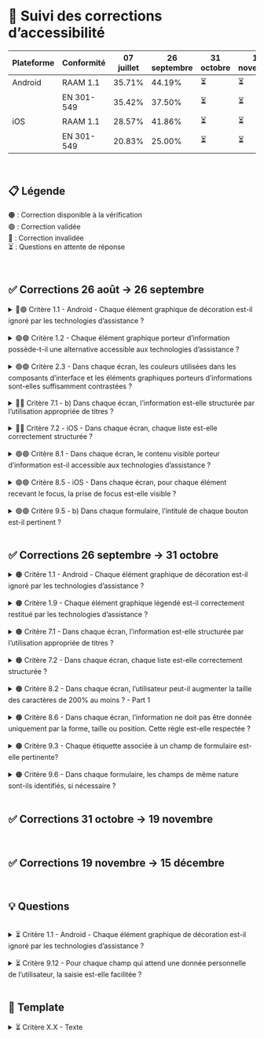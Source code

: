 # 🌈 Suivi des corrections d’accessibilité

| Plateforme | Conformité | 07 juillet | 26 septembre | 31 octobre | 19 novembre | 15 décembre |
| ---------- | ---------- | ---------- | ------------ | ---------- | ----------- | ----------- |
| Android    | RAAM 1.1   | 35.71%     | 44.19%       | ⏳         | ⏳          | ⏳          |
|            | EN 301-549 | 35.42%     | 37.50%       | ⏳         | ⏳          | ⏳          |
| iOS        | RAAM 1.1   | 28.57%     | 41.86%       | ⏳         | ⏳          | ⏳          |
|            | EN 301-549 | 20.83%     | 25.00%       | ⏳         | ⏳          | ⏳          |

<br>

## 📋 Légende

🟠 : Correction disponible à la vérification  
🟢 : Correction validée  
🔴 : Correction invalidée  
⏳ : Questions en attente de réponse

<br>

## ✅ Corrections 26 août → 26 septembre

<details>

<summary> 🔴🟢 Critère 1.1 - Android - Chaque élément graphique de décoration est-il ignoré par les technologies d’assistance ?</summary>

**RAAM** : [Critère 1.1](https://accessibilite.public.lu/fr/raam1.1/referentiel-technique.html#crit-1-1)  
**Ticket** : [PC-37377](https://passculture.atlassian.net/browse/PC-37377)  
**PR** : [#8676](https://github.com/pass-culture/pass-culture-app-native/pull/8676)

**Problème** 😱

- Les emojis étaient vocalisé sur Android car on utilisait `accessibilityHidden` qui ne fonctionne pas.
- Les icons qui étaient présent au début des boutons sont vocalisé "zéro" pour la même raison.

**Correction** 💡

- Refacto du code de `AccessibleTitle` et utilisation de `accessibilityElementsHidden` (iOS) et `importantForAccessibility` (Android) via `hiddenFromScreenReader()` pour ignorer les emojis. Création d'un composant `AccessibleTitle` spécifique web qui permet de garder `aria-hidden` en web pour éviter les problèmes de compatibilité.
- Utilisation du nouveau composant `LinkInsideText` qui ne possède pas d'emojis de lien externe.

**Retours audit** 🔥

iOS : OK

Android : NOK

- (E06) Les puces de listes ont une description similaire (vocalisée "zéro") -> OK elle sont ignorée, mais on peut toujours les atteindre +(nouvelle NC en 7.2)

</details>

<br>

<details>

<summary> 🟢🟢 Critère 1.2 - Chaque élément graphique porteur d’information possède-t-il une alternative accessible aux technologies d’assistance ?</summary>

**RAAM** : [Critère 1.2](https://accessibilite.public.lu/fr/raam1.1/referentiel-technique.html#crit-1-2)  
**Ticket** : [PC-37462](https://passculture.atlassian.net/browse/PC-37462)  
**PR** : [#8653](https://github.com/pass-culture/pass-culture-app-native/pull/8653)

**Problème** 😱

- Pour les SVG, `accessiblityHidden` ne fonctionne pas (car n'existe pas en `react-native`).
- Pour le QR code, il n'est pas accessible au lecteur d'écrans.
- Pour les illustrations des offres et lieux, `accessibilityLabel` n'est pas très clair et compréhensible.

**Correction** 💡

- Pour les SVG, utiliser `accessible` plutôt que `accessiblityHidden`, qui rend disponible l'élément aux lecteurs d'écrans.
- Pour le QR code, il faut ajouter un `accessibilityLabel`, un `accessibilityRole` image et un `accessible` pour rendre la view disponible aux lecteurs d'écrans.
- Pour les illustrations des offres et lieux, il faut simplement changer `accessibilityLabel` pour qu'il soit plus explicite.

</details>

<br>

<details>

<summary> 🟢🟢 Critère 2.3 - Dans chaque écran, les couleurs utilisées dans les composants d’interface et les éléments graphiques porteurs d’informations sont-elles suffisamment contrastées ?</summary>

**RAAM** : [Critère 2.3](https://accessibilite.public.lu/fr/raam1.1/referentiel-technique.html#crit-2-3)  
**Ticket** : [PC-37465](https://passculture.atlassian.net/browse/PC-37465)  
**PR** : [#8577](https://github.com/pass-culture/pass-culture-app-native/pull/8577)

**Problème** 😱  
La bordure du cercle dans les radio button n’était pas suffisamment contrastée pour être visible de tous.

**Correction** 💡  
Utilisation du design token `border.default` à la place de `border.subtle`.

</details>

<br>

<details>

<summary> 🔴🔴 Critère 7.1 - b) Dans chaque écran, l’information est-elle structurée par l’utilisation appropriée de titres ?</summary>

**RAAM** : [Critère 7.1](https://accessibilite.public.lu/fr/raam1.1/referentiel-technique.html#crit-7-1)  
**Ticket** : [PC-37481](https://passculture.atlassian.net/browse/PC-37481)  
**PR** : [#8561](https://github.com/pass-culture/pass-culture-app-native/pull/8561)

**Problème** 😱  
Les titres n’avaient pas de rôle car nous avons ajouté `AccessibilityRole.HEADING` uniquement en web. De plus, ce rôle n’a aucune correspondance en native.

**Correction** 💡  
Utilisation de `AccessibilityRole.HEADER` dans `getHeadingAttrs()` qui permet d’ajouter le rôle dans tous les titres de manière automatique.

**Retours audit** 🔥

iOS : NOK

Android : NOK

- (E04) Les textes "Non conformité", "Dérogation pour charge disproportionnée", "Contenus non soumis à l'obligation d'accessibilité", "Technologies utilisées pour la réalisation de l'application", "Agent utilisateurs, technologies d'assistance et outils utilisés pour vérifier l'accessibilité". Corrections : Le texte "État de conformité" doit être identifié comme un titre (niveau 2 si possible) avec les propriétés natives, par exemple : accessibilityHeading sur Android

- (E09) Le texte "Lieu - Audit Access42". Corrections : Le texte "Lieu - Audit Access42" doit être identifié comme un titre (niveau 1 si possible) avec les propriétés natives, par exemple : accessibilityHeading sur Android. Si possible :

  - Le texte "Modalité de retrait" (niveau 3 si possible)
  - Le texte "Description" (niveau 3 si possible)
  - Le texte "Contact" (niveau 3 si possible)
  - Le texte "Accessibilité" (niveau 3 si possible) (dans ce bloc, sur le même principe, les éléments qui ouvre et ferme du contenu devraient également faire l'objet d'une hiérarchie avec un titrage du contenu)
  - Le texte "Horaires d'ouverture (niveau 3 si possible)

- (E14) Le texte "Rechercher" KO. Corrections : Le texte "Rechercher" doit être identifié comme un titre avec les propriétés natives, par exemple : accessibilityHeading sur Android. Autre cas : Le texte "Livres" (niveau 1 si possible) KO

iOS

</details>

<br>

<details>

<summary> 🔴🔴 Critère 7.2 - iOS - Dans chaque écran, chaque liste est-elle correctement structurée ?</summary>

**RAAM** : [Critère 7.2](https://accessibilite.public.lu/fr/raam1.1/referentiel-technique.html#crit-7-2)  
**Ticket** : [PC-37482](https://passculture.atlassian.net/browse/PC-37482)  
**PR** : [#8607](https://github.com/pass-culture/pass-culture-app-native/pull/8607)

**Problème** 😱  
Certaines listes n’étaient pas identifiées comme des listes `<ul>` et `<li>`.

**Correction** 💡  
Utilisation des composants `Li` associés à des `AccessibilityRole.LIST`.

**Retours audit** 🔥

Android : OK

iOS : NOK

(E02) Les options de recherche dans la modale "Localisation"

(E04) Par exemple :

- Les listes du bloc "Non conformité"
- Les contenus dérogés
- Les technologies utilisées
- Les agents utilisateurs, technologies d'assistance et outils utilisés

(E06) L'ensemble des éléments

Corrections :
Identifier ces éléments comme des listes : créer un container de listes avec List pour iOS.
Dans le cas de contenus HTML (contenus web embarqués), veiller à utiliser les balises HTML appropriées pour créer des listes

</details>

<br>

<details>

<summary> 🟢🟢 Critère 8.1 - Dans chaque écran, le contenu visible porteur d’information est-il accessible aux technologies d’assistance ?</summary>

**RAAM** : [Critère 8.1](https://accessibilite.public.lu/fr/raam1.1/referentiel-technique.html#crit-8-1)  
**Ticket** : [PC-37483](https://passculture.atlassian.net/browse/PC-37483)  
**PR** : [#8579](https://github.com/pass-culture/pass-culture-app-native/pull/8579), [#8662](https://github.com/pass-culture/pass-culture-app-native/pull/8662)

**Problème** 😱  
Certains textes n’étaient pas vocalisés car ils n’étaient pas inclus dans les labels.

**Correction** 💡

- Ajout d’informations dans certains `accessibilityLabel` et/ou suppression d’`accessibilityLabel` inutiles afin d’éviter toute confusion.
- Modification de `tileAccessibilityLabel` pour prendre en compte les tags.

</details>

<br>

<details>

<summary> 🟢🟢 Critère 8.5 - iOS - Dans chaque écran, pour chaque élément recevant le focus, la prise de focus est-elle visible ?</summary>

**RAAM** : [Critère 8.5](https://accessibilite.public.lu/fr/raam1.1/referentiel-technique.html#crit-8-5)  
**Ticket** : [PC-37485](https://passculture.atlassian.net/browse/PC-37485)  
**PR** : [#8632](https://github.com/pass-culture/pass-culture-app-native/pull/8632)

**Problème** 😱  
Lorsqu'on navigue sur l'élément `Accordion` le focus n'était pas visible car on utilisait `touchableFocusOutline()` dans un composant `TouchableOpacity`

**Correction** 💡  
L'utilisation de `customFocusOutline()` plutôt que `touchableFocusOutline()` dans le composant `Accordion`

</details>

<br>

<details>
<summary> 🟢🟢 Critère 9.5 - b) Dans chaque formulaire, l’intitulé de chaque bouton est-il pertinent ?</summary>

**RAAM** : [Critère 9.5](https://accessibilite.public.lu/fr/raam1.1/referentiel-technique.html#crit-9-5)  
**Ticket** : [PC-37491](https://passculture.atlassian.net/browse/PC-37491)  
**PR** : [#8593](https://github.com/pass-culture/pass-culture-app-native/pull/8593)

**Problème** 😱  
`accessibilityDescribedBy` n'est pas reconnu en native, ce qui vocalise les UUID.

**Correction** 💡  
`accessibilityHint` permet d'ajouter un élément complémentaire et doit être utilisé à la place.  
Cependant, il n'est pas utilisable sur les textes ; il faut utiliser un `accessibilityLabel` custom (ex : pour les messages d'erreur).  
On ignore les textes/éléments ajoutés dans `accessibilityHint` pour éviter une double vocalisation en utilisant `hiddenFromScreenReader()` avec :

- `accessibilityElementsHidden: true // iOS`
- `importantForAccessibility: 'no' // Android`

</details>

<br>

## ✅ Corrections 26 septembre → 31 octobre

<details>

<summary> 🟠 Critère 1.1 - Android - Chaque élément graphique de décoration est-il ignoré par les technologies d’assistance ?</summary>

**RAAM** : [Critère 1.1](https://accessibilite.public.lu/fr/raam1.1/referentiel-technique.html#crit-1-1)  
**Ticket** : [PC-38204](https://passculture.atlassian.net/browse/PC-38204)  
**PR** : [#8741](https://github.com/pass-culture/pass-culture-app-native/pull/8741)

**Problème** 😱

- **(E06)** Les puces de listes sont ignorée, mais on peut toujours les atteindre.


**Correction** 💡

- **(E06)** On utilisait une balise de `Text` plutôt qu'une `View` et prenait ne focus.

</details>

<br>

<details>

<summary> 🟠 Critère 1.9 - Chaque élément graphique légendé est-il correctement restitué par les technologies d’assistance ?</summary>

**RAAM** : [Critère 1.9](https://accessibilite.public.lu/fr/raam1.1/referentiel-technique.html#crit-1-9)  
**Ticket** : [PC-37464](https://passculture.atlassian.net/browse/PC-37464)  
**PR** : [#8762](https://github.com/pass-culture/pass-culture-app-native/pull/8762)

**Problème** 😱  

- **(E09)** La légende du copyright de l'illustration du lieu n'est pas reliée correctement à l’image qu’elle décrit car le bouton n'est pas focusable aux lecteurs d'écrans.

- **(E15)** La légende du copyright de l'affiche du film n'est pas reliée correctement à l’image qu’elle décrit.

**Correction** 💡  

- **(E09)** Ajout de la légende du copyright de l'illustration du lieu directement dans l'`accessibilityLabel` du bouton de l'image.

- **(E15)** Ajout de la légende du copyright de l'affiche du film directement dans l'`accessibilityLabel` du bouton de l'image.

**Retours audit** 🔥
Texte

</details>

<br>

<details>

<summary> 🟠 Critère 7.1 - Dans chaque écran, l’information est-elle structurée par l’utilisation appropriée de titres ?</summary>

**RAAM** : [Critère 7.1](https://accessibilite.public.lu/fr/raam1.1/referentiel-technique.html#crit-7-1)  
**Ticket** : [PC-38205](https://passculture.atlassian.net/browse/PC-38205)  
**PR** : [#8740](https://github.com/pass-culture/pass-culture-app-native/pull/8740)

**Problème** 😱

- **(E04)** Les sous titres ne sont pas identifié comme des titres mais simplement comme des textes, car n'utilisent pas `getHeadingAttrs()`.
- **(E09)** Le titre dans le header d'un lieu n'est pas identifié comme un titre mais simplement comme un texte, car n'utilise pas `getHeadingAttrs()`.
- **(E14)** Le titre "Rechercher" de la page de recherche n'est pas identifié comme un titre mais simplement comme un texte, car utilise `getHeadingAttrs()` mais sur une `View`.

**Correction** 💡

- **(E04)** Utilisation de `getHeadingAttrs(3)` pour les sous titres de type `Typo.BodyAccent`
- **(E09)** Utilisation de `getHeadingAttrs(3)` pour les sous titres de type `Typo.BodyAccent`
- **(E14)** Utilisation de `getHeadingAttrs(1)` sur le texte et non sur le container qui était une `View`

</details>

<br>

<details>

<summary> 🟠 Critère 7.2 - Dans chaque écran, chaque liste est-elle correctement structurée ?</summary>

**RAAM** : [Critère 7.2](https://accessibilite.public.lu/fr/raam1.1/referentiel-technique.html#crit-7-2)  
**Ticket** : [PC-38209](https://passculture.atlassian.net/browse/PC-38209)  
**PR** : [#8778](https://github.com/pass-culture/pass-culture-app-native/pull/8778)

**Problème** 😱  

- **(E02)** Les options de recherche dans la modale "Localisation" ne sont pas structuré comme liste car les `accessibilityRole="list"` ou `accessibilityRole="listitem"` ne fonctionnent pas en natif. 

- **(E04)** Les éléments de listes des déclarations d'accessibilité ne sont pas structuré comme liste car les `accessibilityRole="list"` ou `accessibilityRole="listitem"` ne fonctionnent pas en natif. 

- **(E06)** Les éléments du plan du site ne sont pas structuré comme liste car les `accessibilityRole="list"` ou `accessibilityRole="listitem"` ne fonctionnent pas en natif. 

**Correction** 💡  
- **(E02 | E04 | E06)** Création d'un `accessiblityLabel="groupLabel – Liste - Élément X sur X - accessibilityLabel"` pour compenser le manque d'`accessibilityRole` `list` ou `listitem`.


**Retours audit** 🔥
Texte

</details>

<br>

<details>

<summary> 🟠 Critère 8.2 - Dans chaque écran, l’utilisateur peut-il augmenter la taille des caractères de 200% au moins ? - Part 1</summary>

**RAAM** : [Critère 8.2](https://accessibilite.public.lu/fr/raam1.1/referentiel-technique.html#crit-8-2)  
**Ticket** : [PC-37484](https://passculture.atlassian.net/browse/PC-37484)  
**PR** : [#8730](https://github.com/pass-culture/pass-culture-app-native/pull/8730)

**Problème** 😱  
Certains éléments ne sont plus lisible lorsqu'il y a un zoom 200% :

- **(E01 / E03 / E04)** Des liens sont tronqué car le composant qui est utilisé pour les afficher n'est pas vrai un texte
- **(E06)** Les éléments dans le "plan du site" sont tronqué car ils n'utilisent pas de composant bouton.
- **(E09)** Les tags ont une hauteur limité, ce qui empeche un texte de s'afficher sur 2 ou 3 lignes.
- **(E12)** La page de statut de la demande de déblocage du crédit ne scroll pas, car on bloque sa hauteur.
- **(E15)** Les options dans le calendrir ont une hauteur et largeur limité, ce qui empeche un texte de s'afficher sur 2 lignes.

**Correction** 💡

- **(E01 / E03 / E04)** Pour les liens tronqué, nous avons utilisé le nouveau composant `LinkInsideText`
- **(E06)** Utilisation de boutons pour tous les éléments du plan du site, qui gère mieux le passage à la ligne et ne tronque pas le texte.
- **(E09)** Utilisation d'une `minHeight` plutôt que `height` pour permettre d'afficher le texte des tags sur plusieurs lignes.
- **(E12)** Utilisation de `flexGrow: 1` plutot que `flex: 1` dans la `ScrollView` pour permettre à la page de scroller.
- **(E15)** Utilisation d'une `minHeight` plutôt que `height` et d'une "minWidth`plutôt que`width` pour permettre d'afficher le texte des options sur plusieurs lignes.

</details>

<br>

<details>

<summary> 🟠 Critère 8.6 - Dans chaque écran, l’information ne doit pas être donnée uniquement par la forme, taille ou position. Cette règle est-elle respectée ?</summary>

**RAAM** : [Critère 8.6](https://accessibilite.public.lu/fr/raam1.1/referentiel-technique.html#crit-X-X)  
**Ticket** : [PC-37486](https://passculture.atlassian.net/browse/PC-37486)  
**PR** : [#8753](https://github.com/pass-culture/pass-culture-app-native/pull/8753)

**Problème** 😱  

- **(E02)** Le bouton de menu actif dans la navigation en bas d'écran n'a pas de mention "actif/non actif" accessible aux lecteurs d'écrans.

- **(E08)** Le toggle de localisation n'a pas de mention "coché/non coché" accessible aux lecteurs d'écrans.

- **(E11)** Dans la liste des obligations pour la conception du mot de passe, les coches n'ont pas de mention "validé / invalidé" accessible aux lecteurs d'écrans. 

- **(E14)** Les tabs liste / grille n'ont pas d'indication de sélection accessible aux lecteurs d'écrans.

- **(E15)** Les indications "accessible / non accessible" du bloc d'accessibilité des offres et lieux ne sont pas accessibles aux lecteurs d'écrans.


**Correction** 💡  

- **(E02)** Ajout de la mention "actif/incactif" sur les boutons du menu de navigation via l'`accessibilityLabel`.

- **(E08)** Ajout de la mention "coché/non coché" sur tous les toggles via l'`accessibilityLabel`. 

- **(E11)** Ajout de la mention "validé/invalidé" sur les critères du mot de passe via l'`accessibilityLabel`. 

- **(E14)** Ajout de la mention "actif/incatif" sur les tabs de la recherche via l'`accessibilityLabel`.

- **(E15)** Ajout de la mention "accessible/inaccessible" sur les critères d'accessibilité via l'`accessibilityLabel`.

**Retours audit** 🔥
Texte

</details>

<br>

<details>

<summary> 🟠 Critère 9.3 - Chaque étiquette associée à un champ de formulaire est-elle pertinente?</summary>

**RAAM** : [Critère 9.3](https://accessibilite.public.lu/fr/raam1.1/referentiel-technique.html#crit-9-3)  
**Ticket** : [PC-37490](https://passculture.atlassian.net/browse/PC-37490)  
**PR** : [#8733](https://github.com/pass-culture/pass-culture-app-native/pull/8733)

**Problème** 😱

- **(E015)** Le champ pour le choix de l'horaire dans la modale "Choix des Options>Horaire n'indique pas "VF" "VO" etc.

**Correction** 💡

- **(E015)** L'`accessibilityLabel` du composant de sélection de l'horaire (`HourChoice.tsx`) n'incluait pas la propriété `description` qui est pourtant montré à l'écran. Après l'inclusion de cette information dans L'`accessibilityLabel`, la restitution des lecteurs d'écran est fidèle à ce qui est présenté visuellement à l'utilisateur.

</details>

<br>

<details>

<summary> 🟠 Critère 9.6 - Dans chaque formulaire, les champs de même nature sont-ils identifiés, si nécessaire ?</summary>

**RAAM** : [Critère 9.6](https://accessibilite.public.lu/fr/raam1.1/referentiel-technique.html#crit-9-6)  
**Ticket** : [PC-37492](https://passculture.atlassian.net/browse/PC-37492)  
**PR** : [#8735](https://github.com/pass-culture/pass-culture-app-native/pull/8735)

**Problème** 😱

- (E05) Les boutons radio du bloc « Thème » ne sont pas correctement perçus comme un groupe par les technologies d’assistance.
- (E11) Les boutons checkbox du bloc « CGU & Données » ne sont pas correctement perçus comme un groupe par les technologies d’assistance.
- (E12) Les boutons radio du bloc « Statut » ne sont pas correctement perçus comme un groupe par les technologies d’assistance.

**Correction** 💡

- (E05) Ajout dans l'accessibilityLabel des boutons radio du label du groupe « Thème ».
- (E11) Ajout dans l'accessibilityLabel des boutons checkbox du label du groupe « CGU & Données ».
- (E12) Ajout dans l'accessibilityLabel des boutons radio du label du groupe « Statut ».

</details>

<br>

## ✅ Corrections 31 octobre → 19 novembre

<br>

## ✅ Corrections 19 novembre → 15 décembre

<br>

## 💡 Questions


</details>

<br>

<details>

<summary> ⏳ Critère 1.1 - Android - Chaque élément graphique de décoration est-il ignoré par les technologies d’assistance ?</summary>

**RAAM** : [Critère 1.1](https://accessibilite.public.lu/fr/raam1.1/referentiel-technique.html#crit-1-1)  
**Ticket** : [PC-37377](https://passculture.atlassian.net/browse/PC-37377)  
**PR** : [#XXXX](https://github.com/pass-culture/pass-culture-app-native/pull/XXXX)

**Problème** 😱  
Lorsque je démarre TalkBack sur la home, toute la home est restitué en Français.
Si je vais dans `HomeModule.tsx` et que je retire `BusinessModule` de l'array de modules, lorsque je démarre Talkback, cette fois-ci il ne restitura que "Bienvenue" et ça sera lu comme si c'était de l'anglais.
Dans tous les cas (si la home est restitué en entièrété en français, ou juste le titre es restitué), lorsque j'appuies manuellement sur un élément de la home, c'est restitué comme si c'était de l'anglais.

En ce qui concerne la restitution non-voulu des emojis contenus dans les titres des divers modules, pour constater ce problème, il faut que l'entièrété de la page soit restitué.

J'ai remarqué qu'il semble y avoir 2 modes de restitution par TalkBack:

- Une automatique qui se déclenche au démarrage de TalkBack quand on est sur la Home
- Une manuelle lorsqu'on appuies sur un élément

C'est dans le premier mode seulement que j'arrive à reproduire la lecture non-voulue des emojis.

Pourquoi la lecture automatique se déclenche seulement sur certaines écrans?

J'ai remarqué que c'était sur les écrans sans entête `headerShown: false` que tout la page est lu. Ou autre hypothèse: la liste de la home est un composant et est lu enitèrement et que le TalkBack ne lit que le premier élément lors de son activation. Peut être que le header prévient la lecture de la liste de la home.

Lors d'une lecture manuelle des éléments de la home, les emojis ne sont pas lus grâce au code existant dans `AccessibleTitle` ou le titre est séparé des emojis qu'il pourrait contenir, et le `accessibilityLabel` est défini à `titleText` (sans l'emoji).

Si je supprime ce `accessibilityLabel`, les emojis dans le titre sont lus, même en lecture manuelle, ce qui me permet de conclure que ce code fonctionne correctement.

**Correction** 💡  
En réalité, nous n'avions pas testé correctement le plan du site avec le TalkBack. En plus de la restitution de toute la page lors de l'activation du TalkBack, de la restitution en appuyant un élément, on peut utiliser le swipe pour "naviguer" à travers les éléments. En swipant, on arrive bien a reproduire le problème qu'avait constaté l'auditeur. On endend bien un "click" entre les éléments. Mais ce n'était pas la restitution du svg "point" comme le pensait l'auditeur.

Le son que nous entendions entre les éléments du plan du site était la restitution d'un texte vide. Ce texte vide était dû à la mauvaise utilisation d'un composant texte, utilisé comme conteneur, alors qu'il fallait utilisé une simple `View`. Une fois le composant texte remplacé par une `View`, nous n'avions plus le bruit parasite entre chaque element.
</details>

<br>

<details>

<summary> ⏳ Critère 9.12 - Pour chaque champ qui attend une donnée personnelle de l’utilisateur, la saisie est-elle facilitée ?</summary>

**RAAM** : [Critère 9.12](https://accessibilite.public.lu/fr/raam1/referentiel-technique.html#crit-9-12)  
**Ticket** : [PC-37497](https://passculture.atlassian.net/browse/PC-37497)  
**PR** : [#XXXX](https://github.com/pass-culture/pass-culture-app-native/pull/XXXX)

| iOS Version | TextInput Type | Contact Menu AutoFill | Direct Email Suggestion AutoFill | Typing Contact Name AutoFill |
| ----------- | -------------- | --------------------- | -------------------------------- | ---------------------------- |
| 16.4        | Multi-layer    | ❌ Doesn't work       | ❌ Doesn't work                  | ❌ Doesn't work              |
| 16.4        | Basic          | ❌ Doesn't work       | ✅ Works                         | ❌ Doesn't work              |
| 18.3.1      | Multi-layer    | ✅ Works              | ❌ Doesn't work                  | ✅ Works                     |
| 18.3.1      | Basic          | ✅ Works              | ❌ Doesn't work                  | ✅ Works                     |

Legend:
`TextInput` Type Basic = a generic `TextInput` imported directly from `react-native`, with accessibility props:

```ts
<TextInput
 style={{ backgroundColor: 'yellow', height: 40 }}
 textContentType="emailAddress"
 autoComplete="email"
/>
```

`TextInput` Type Multi-layer = our custom input component `EmailInputController`.

</details>

<br>

## 📂 Template

<details>

<summary> ⏳ Critère X.X - Texte</summary>

**RAAM** : [Critère X.X](https://accessibilite.public.lu/fr/raam1.1/referentiel-technique.html#crit-X-X)  
**Ticket** : [PC-XXXXX](https://passculture.atlassian.net/browse/PC-XXXXX)  
**PR** : [#XXXX](https://github.com/pass-culture/pass-culture-app-native/pull/XXXX)

**Problème** 😱  
Texte

**Correction** 💡  
Texte

**Retours audit** 🔥
Texte

</details>
